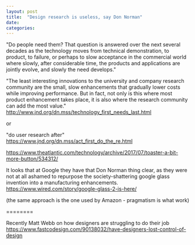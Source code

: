 ```yaml
---
layout: post
title:  "Design research is useless, say Don Norman"
date:   
categories:
---
```


"Do people need them? That question is answered over the next several decades as the technology moves from technical demonstration, to product, to failure, or perhaps to slow acceptance in the commercial world where slowly, after considerable time, the products and applications are jointly evolve, and slowly the need develops."

"The least interesting innovations to the university and company research community are the small, slow enhancements that gradually lower costs while improving performance. But in fact, not only is this where most product enhancement takes place, it is also where the research community can add the most value."
http://www.jnd.org/dn.mss/technology_first_needs_last.html

or

"do user research after"
https://www.jnd.org/dn.mss/act_first_do_the_re.html


https://www.theatlantic.com/technology/archive/2017/07/toaster-a-bit-more-button/534312/



It looks that at Google they have that Don Norman thing clear, as they were not at all ashamed to repurpose the society-shattering google glass invention into a manufacturing enhancements.
https://www.wired.com/story/google-glass-2-is-here/

(the same approach is the one used by Amazon - pragmatism is what work)





========

Recently Matt Webb on how designers are struggling to do their job https://www.fastcodesign.com/90138032/have-designers-lost-control-of-design
